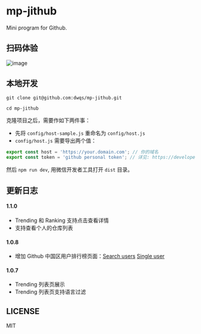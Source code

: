 # mp-jithub
Mini program for Github.

## 扫码体验
![image](https://user-images.githubusercontent.com/7871813/39956784-b3b978c0-5619-11e8-9bc4-658c8f2907e6.png)
## 本地开发
```
git clone git@github.com:dwqs/mp-jithub.git

cd mp-jithub
```

克隆项目之后，需要作如下两件事：

* 先将 `config/host-sample.js` 重命名为 `config/host.js`
* `config/host.js` 需要导出两个值：

```js
export const host = 'https://your.domain.com'; // 你的域名
export const token = 'github personal token'; // 详见: https://developer.github.com/v3/#rate-limiting
```

然后 `npm run dev`, 用微信开发者工具打开 `dist` 目录。
## 更新日志

#### 1.1.0

* Trending 和 Ranking 支持点击查看详情
* 支持查看个人的仓库列表

#### 1.0.8
* 增加 Github 中国区用户排行榜页面：[Search users](https://developer.github.com/v3/search/#search-users) [Single user](https://developer.github.com/v3/users/#get-a-single-user)
#### 1.0.7
* Trending 列表页展示
* Trending 列表页支持语言过滤

## LICENSE
MIT